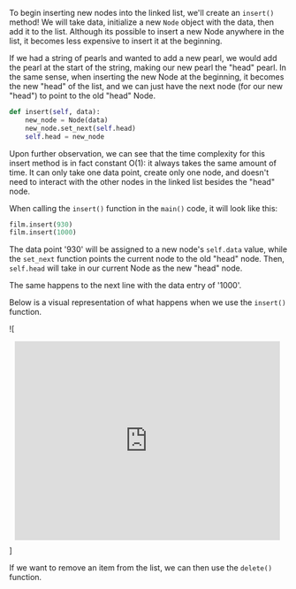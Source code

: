 <!--title={Inserting Into a Linked List}-->

<!--badges={Algorithms:10}-->

<!--concepts={Inserting Into a Linked List}-->

To begin inserting new nodes into the linked list, we'll create an `insert()` method! We will take data, initialize a new `Node` object with the data, then add it to the list. Although its possible to insert a new Node anywhere in the list, it becomes less expensive to insert it at the beginning.

If we had a string of pearls and wanted to add a new pearl, we would add the pearl at the start of the string, making our new pearl the "head" pearl. In the same sense, when inserting the new Node at the beginning, it becomes the new "head" of the list, and we can just have the next node (for our new "head") to point to the old "head" Node.

```python
def insert(self, data):
    new_node = Node(data)
    new_node.set_next(self.head)
    self.head = new_node
```
Upon further observation, we can see that the time complexity for this insert method is in fact constant O(1): it always takes the same amount of time. It can only take one data point, create only one node, and doesn't need to interact with the other nodes in the linked list besides the "head" node.

When calling the `insert()` function in the `main()` code, it will look like this:

```python
film.insert(930)
film.insert(1000)
```
The data point '930' will be assigned to a new node's `self.data` value, while the `set_next` function points the current node to the old "head" node. Then, `self.head` will take in our current Node as the new "head" node. 

The same happens to the next line with the data entry of '1000'.

Below is a visual representation of what happens when we use the `insert()` function.

![<div style="width: 480px; height: 360px; margin: 10px; position: relative;"><iframe allowfullscreen frameborder="0" style="width:480px; height:360px" src="https://www.lucidchart.com/documents/embeddedchart/2e5cbda8-7023-4453-acce-8915448d0571" id="eDdo.k.xRIJ~"></iframe></div>]

If we want to remove an item from the list, we can then use the `delete()` function.
